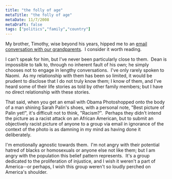 ```yaml
---
title: "the folly of age"
metaTitle: "the folly of age"
metaDate: 11/7/2008
metaDraft: false
tags: ["politics","family","country"]
---
```


My brother, Timothy, wise beyond his years, hipped me to an [email conversation with our grandparents](http://oftim.blogspot.com/2008/11/filler.html).  I consider it worth reading.  
  
I can't speak for him, but I've never been particularly close to them.  Dean is impossible to talk to, through no inherent fault of his own; he simply chooses not to engage in lengthy conversations.  I've only rarely spoken to Naomi.  As my relationship with them has been so limited, it would be prudent to disclose that I do not truly know them; I know of them, and I've heard some of their life stories as told by other family members; but I have no direct relationship with these stories.  
  
That said, when you get an email with Obama Photoshopped onto the body of a man shining Sarah Palin's shoes, with a personal note, "Best picture of Palin yet!", it's difficult not to think, "Racism?".  Perhaps they didn't intend the picture as a racist attack on an African American, but to submit an objectively racist picture of anyone to a group via email in ignorance of the context of the photo is as damning in my mind as having done it deliberately.  
  
I'm emotionally agnostic towards them.  I'm not angry with their potential hatred of blacks or homosexuals or anyone else not like them; but I am angry with the population this belief pattern represents.  It's a group dedicated to the proliferation of injustice, and I wish it weren't a part of America--or perhaps, I wish this group weren't so loudly perched on America's shoulder.